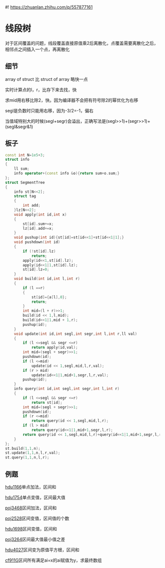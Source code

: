#! https://zhuanlan.zhihu.com/p/557877161
# 线段树
对于区间覆盖的问题，线段覆盖直接原值乘2后离散化，点覆盖需要离散化之后，相邻点之间插入一个点，再离散化
## 细节
array of struct 比 struct of array 略快一点

实时计算点的l，r，比存下来去找，快

求mid用右移比除2，快。因为编译器不会把有符号除2的幂优化为右移

segl是负数时只能用右移，因为-3/2=-1，偏右

当值域特别大的时候(segl+segr)会溢出，正确写法是(segl>>1)+(segr>>1)+(segl&segr&1)
## 板子
```c++
const int N=1e5+3;
struct info
{
    ll sum;
    info operator+(const info &o){return sum+o.sum;}
};
struct SegmentTree
{
    info st[N<<2];
    struct tag
    {
        int add;
    }lz[N<<2];
    void apply(int id,int x)
    {
        st[id].sum+=x;
        lz[id].add+=x;
    }
    void pushup(int id){st[id]=st[id<<1]+st[id<<1|1];}
    void pushdown(int id)
    {
        if (!st[id].lz)
            return;
        apply(id<<1,st[id].lz);
        apply(id<<1|1,st[id].lz);
        st[id].lz=0;
    }
    void build(int id,int l,int r)
    {
        if (l ==r)
        {
            st[id]={a[l],0};
            return;
        }
        int mid=(l + r)>>1;
        build(id << 1,l,mid);
        build(id<<1|1,mid + 1,r);
        pushup(id);
    }
    void update(int id,int segl,int segr,int l,int r,ll val)
    {
        if (l <=segl && segr <=r)
            return apply(id,val);
        int mid=(segl + segr)>>1;
        pushdown(id);
        if (l <=mid)
            update(id << 1,segl,mid,l,r,val);
        if (r > mid)
            update(id<<1|1,mid+1,segr,l,r,val);
        pushup(id);
    }
    info query(int id,int segl,int segr,int l,int r)
    {
        if (l <=segl && segr <=r)
            return st[id];
        int mid=(segl + segr)>>1;
        pushdown(id);
        if (r <=mid)
            return query(id << 1,segl,mid,l,r);
        if (l > mid)
            return query(id<<1|1,mid+1,segr,l,r);
        return query(id << 1,segl,mid,l,r)+query(id<<1|1,mid+1,segr,l,r);
    }
};
st.build(1,1,n);
st.update(1,1,n,l,r,val);
st.query(1,1,n,l,r);
```
## 例题
[hdu1166](https://acm.dingbacode.com/showproblem.php?pid=1166)单点加法，区间和

[hdu1754](https://acm.dingbacode.com/showproblem.php?pid=1754)单点变值，区间最大值

[poj3468](http://poj.org/problem?id=3468)区间加法，区间和

[poj2528](http://poj.org/problem?id=2528)区间变值，区间值的个数

[hdu1698](https://acm.dingbacode.com/showproblem.php?pid=1698)区间变值，区间和

[poj3264](http://poj.org/problem?id=3264)区间最大值最小值之差

[hdu4027](https://acm.dingbacode.com/showproblem.php?pid=4027)区间变为原值平方根，区间和

[cf911G](https://codeforces.com/contest/911/problem/G)区间所有满足ai=x的ai赋值为y，求最终数组